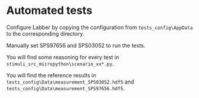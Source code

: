 # Automated tests

Configure Labber by copying the configuration from `tests_config\AppData` to the corresponding directory.

Manually set SPS97656 and SPS03052 to run the tests.

You will find some reasoning for every test in `stimuli_src_micropython\scenario_xx*.py`.

You will find the reference results in `tests_config\Data\measurement_SPS03052.hdf5` and `tests_config\Data\measurement_SPS97656.hdf5`.

